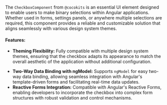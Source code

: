 The `CheckboxComponent` from `@cocokits` is an essential UI element designed to enable users to make binary selections within Angular applications. Whether used in forms, settings panels, or anywhere multiple selections are required, this component provides a reliable and customizable solution that aligns seamlessly with various design system themes.

#### Features:
- **Theming Flexibility:** Fully compatible with multiple design system themes, ensuring that the checkbox adapts its appearance to match the overall aesthetic of the application without additional configuration.

[//]: # (- **Accessibility Compliance:** Built with accessibility in mind, the `CheckboxComponent` includes appropriate ARIA attributes and supports keyboard navigation, ensuring it is usable by all users, including those relying on assistive technologies.)

- **Two-Way Data Binding with ngModel:** Supports `ngModel` for easy two-way data binding, allowing seamless integration with Angular's template-driven forms and facilitating real-time data updates.
- **Reactive Forms Integration:** Compatible with Angular's Reactive Forms, enabling developers to incorporate the checkbox into complex form structures with robust validation and control mechanisms.
